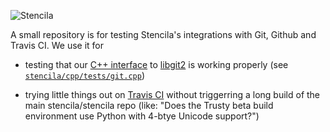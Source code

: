 ![Stencila](http://static.stenci.la/img/logo-name-400x88.png)

A small repository is for testing Stencila's integrations with Git, Github and Travis CI. We use it for 

- testing that our [C++ interface](https://github.com/stencila/stencila/blob/master/cpp/stencila/git.hpp) to [libgit2](https://libgit2.github.com/) is working properly (see [`stencila/cpp/tests/git.cpp`](https://github.com/stencila/stencila/blob/master/cpp/tests/git.cpp))

- trying little things out on [Travis CI](travis-ci.org/stencila/stencila) without triggerring a long build of the main stencila/stencila repo (like: "Does the Trusty beta build environment use Python with 4-btye Unicode support?")
